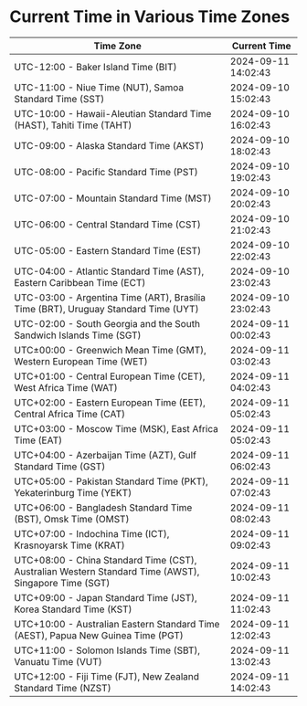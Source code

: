 # Current Time in Various Time Zones

| Time Zone | Current Time |
|-----------|--------------|
| UTC-12:00 - Baker Island Time (BIT) | 2024-09-11 14:02:43 |
| UTC-11:00 - Niue Time (NUT), Samoa Standard Time (SST) | 2024-09-10 15:02:43 |
| UTC-10:00 - Hawaii-Aleutian Standard Time (HAST), Tahiti Time (TAHT) | 2024-09-10 16:02:43 |
| UTC-09:00 - Alaska Standard Time (AKST) | 2024-09-10 18:02:43 |
| UTC-08:00 - Pacific Standard Time (PST) | 2024-09-10 19:02:43 |
| UTC-07:00 - Mountain Standard Time (MST) | 2024-09-10 20:02:43 |
| UTC-06:00 - Central Standard Time (CST) | 2024-09-10 21:02:43 |
| UTC-05:00 - Eastern Standard Time (EST) | 2024-09-10 22:02:43 |
| UTC-04:00 - Atlantic Standard Time (AST), Eastern Caribbean Time (ECT) | 2024-09-10 23:02:43 |
| UTC-03:00 - Argentina Time (ART), Brasília Time (BRT), Uruguay Standard Time (UYT) | 2024-09-10 23:02:43 |
| UTC-02:00 - South Georgia and the South Sandwich Islands Time (SGT) | 2024-09-11 00:02:43 |
| UTC±00:00 - Greenwich Mean Time (GMT), Western European Time (WET) | 2024-09-11 03:02:43 |
| UTC+01:00 - Central European Time (CET), West Africa Time (WAT) | 2024-09-11 04:02:43 |
| UTC+02:00 - Eastern European Time (EET), Central Africa Time (CAT) | 2024-09-11 05:02:43 |
| UTC+03:00 - Moscow Time (MSK), East Africa Time (EAT) | 2024-09-11 05:02:43 |
| UTC+04:00 - Azerbaijan Time (AZT), Gulf Standard Time (GST) | 2024-09-11 06:02:43 |
| UTC+05:00 - Pakistan Standard Time (PKT), Yekaterinburg Time (YEKT) | 2024-09-11 07:02:43 |
| UTC+06:00 - Bangladesh Standard Time (BST), Omsk Time (OMST) | 2024-09-11 08:02:43 |
| UTC+07:00 - Indochina Time (ICT), Krasnoyarsk Time (KRAT) | 2024-09-11 09:02:43 |
| UTC+08:00 - China Standard Time (CST), Australian Western Standard Time (AWST), Singapore Time (SGT) | 2024-09-11 10:02:43 |
| UTC+09:00 - Japan Standard Time (JST), Korea Standard Time (KST) | 2024-09-11 11:02:43 |
| UTC+10:00 - Australian Eastern Standard Time (AEST), Papua New Guinea Time (PGT) | 2024-09-11 12:02:43 |
| UTC+11:00 - Solomon Islands Time (SBT), Vanuatu Time (VUT) | 2024-09-11 13:02:43 |
| UTC+12:00 - Fiji Time (FJT), New Zealand Standard Time (NZST) | 2024-09-11 14:02:43 |
